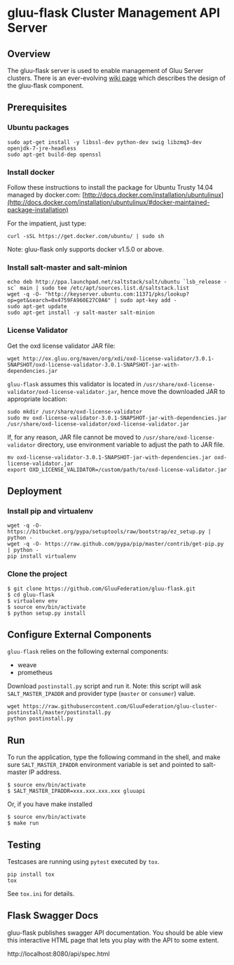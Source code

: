 # gluu-flask Cluster Management API Server

## Overview

The gluu-flask server is used to enable management of Gluu Server clusters.
There is an ever-evolving [wiki page](http://www.gluu.co/gluu_salt) which describes
the design of the gluu-flask component.

## Prerequisites

### Ubuntu packages

```
sudo apt-get install -y libssl-dev python-dev swig libzmq3-dev openjdk-7-jre-headless
sudo apt-get build-dep openssl
```

### Install docker

Follow these instructions to install the package for Ubuntu Trusty 14.04 managed by docker.com:
[http://docs.docker.com/installation/ubuntulinux](http://docs.docker.com/installation/ubuntulinux/#docker-maintained-package-installation)

For the impatient, just type:

```
curl -sSL https://get.docker.com/ubuntu/ | sudo sh
```

Note: gluu-flask only supports docker v1.5.0 or above.

### Install salt-master and salt-minion

```
echo deb http://ppa.launchpad.net/saltstack/salt/ubuntu `lsb_release -sc` main | sudo tee /etc/apt/sources.list.d/saltstack.list
wget -q -O- "http://keyserver.ubuntu.com:11371/pks/lookup?op=get&search=0x4759FA960E27C0A6" | sudo apt-key add -
sudo apt-get update
sudo apt-get install -y salt-master salt-minion
```

### License Validator

Get the oxd license validator JAR file:

```
wget http://ox.gluu.org/maven/org/xdi/oxd-license-validator/3.0.1-SNAPSHOT/oxd-license-validator-3.0.1-SNAPSHOT-jar-with-dependencies.jar
```

`gluu-flask` assumes this validator is located in `/usr/share/oxd-license-validator/oxd-license-validator.jar`, hence move the
downloaded JAR to appropriate location:

```
sudo mkdir /usr/share/oxd-license-validator
sudo mv oxd-license-validator-3.0.1-SNAPSHOT-jar-with-dependencies.jar /usr/share/oxd-license-validator/oxd-license-validator.jar
```

If, for any reason, JAR file cannot be moved to `/usr/share/oxd-license-validator` directory,
use environment variable to adjust the path to JAR file.

```
mv oxd-license-validator-3.0.1-SNAPSHOT-jar-with-dependencies.jar oxd-license-validator.jar
export OXD_LICENSE_VALIDATOR=/custom/path/to/oxd-license-validator.jar
```

## Deployment

### Install pip and virtualenv

```
wget -q -O- https://bitbucket.org/pypa/setuptools/raw/bootstrap/ez_setup.py | python -
wget -q -O- https://raw.github.com/pypa/pip/master/contrib/get-pip.py | python -
pip install virtualenv
```

### Clone the project

```
$ git clone https://github.com/GluuFederation/gluu-flask.git
$ cd gluu-flask
$ virtualenv env
$ source env/bin/activate
$ python setup.py install
```

## Configure External Components

`gluu-flask` relies on the following external components:

* weave
* prometheus

Download `postinstall.py` script and run it.
Note: this script will ask `SALT_MASTER_IPADDR` and provider type (`master` or `consumer`) value.

```
wget https://raw.githubusercontent.com/GluuFederation/gluu-cluster-postinstall/master/postinstall.py
python postinstall.py
```

## Run

To run the application, type the following command in the shell,
and make sure `SALT_MASTER_IPADDR` environment variable is set and
pointed to salt-master IP address.

```
$ source env/bin/activate
$ SALT_MASTER_IPADDR=xxx.xxx.xxx.xxx gluuapi
```

Or, if you have make installed

```
$ source env/bin/activate
$ make run
```

## Testing

Testcases are running using ``pytest`` executed by ``tox``.

```
pip install tox
tox
```

See `tox.ini` for details.

## Flask Swagger Docs

gluu-flask publishes swagger API documentation. You should be able view this interactive HTML page that lets you play with the API to some extent.

http://localhost:8080/api/spec.html
